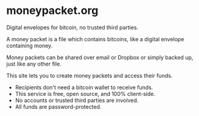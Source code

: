 # moneypacket.org
Digital envelopes for bitcoin, no trusted third parties.

A money packet is a file which contains bitcoins, like a digital envelope containing money.

Money packets can be shared over email or Dropbox or simply backed up, just like any other file.

This site lets you to create money packets and access their funds.

- Recipients don't need a bitcoin wallet to receive funds.
- This service is free, open source, and 100% client-side.
- No accounts or trusted third parties are involved.
- All funds are password-protected.

